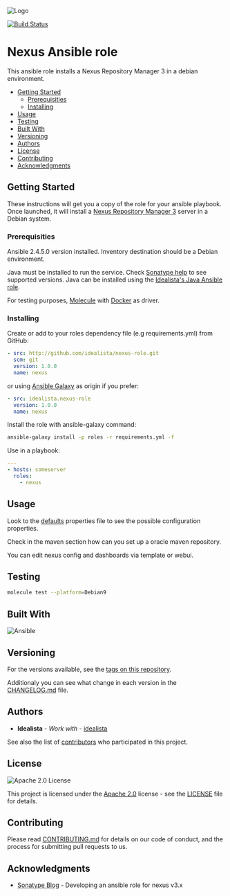 ![Logo](https://raw.githubusercontent.com/idealista/nexus-role/master/logo.gif)

[![Build Status](https://travis-ci.org/idealista/nexus-role.png)](https://travis-ci.org/idealista/nexus-role)

# Nexus Ansible role

This ansible role installs a Nexus Repository Manager 3 in a debian environment.

- [Getting Started](#getting-started)
  - [Prerequisities](#prerequisities)
  - [Installing](#installing)
- [Usage](#usage)
- [Testing](#testing)
- [Built With](#built-with)
- [Versioning](#versioning)
- [Authors](#authors)
- [License](#license)
- [Contributing](#contributing)
- [Acknowledgments](#acknowledgments)

## Getting Started

These instructions will get you a copy of the role for your ansible playbook. Once launched, it will install a [Nexus Repository Manager 3](https://help.sonatype.com/repomanager3) server in a Debian system.

### Prerequisities

Ansible 2.4.5.0 version installed.
Inventory destination should be a Debian environment.

Java must be installed to run the service. Check [Sonatype help](https://help.sonatype.com/repomanager3/installation/java-runtime-environment) to see supported versions. Java can be installed using the [Idealista's Java Ansible role](https://github.com/idealista/java-role).

For testing purposes, [Molecule](https://molecule.readthedocs.io/) with [Docker](https://www.docker.com/) as driver.

### Installing

Create or add to your roles dependency file (e.g requirements.yml) from GitHub:

```yml
- src: http://github.com/idealista/nexus-role.git
  scm: git
  version: 1.0.0
  name: nexus
```

or using [Ansible Galaxy](https://galaxy.ansible.com/idealista/nexus-role/) as origin if you prefer:

```yml
- src: idealista.nexus-role
  version: 1.0.0
  name: nexus
```

Install the role with ansible-galaxy command:

```sh
ansible-galaxy install -p roles -r requirements.yml -f
```

Use in a playbook:

```yml
---
- hosts: someserver
  roles:
    - nexus
```

## Usage

Look to the [defaults](defaults/main.yml) properties file to see the possible configuration properties.

Check in the maven section how can you set up a oracle maven repository.

You can edit nexus config and dashboards via template or webui.

## Testing

```sh
molecule test --platform=Debian9
```

## Built With

![Ansible](https://img.shields.io/badge/ansible-2.4.5.0-green.svg)

## Versioning

For the versions available, see the [tags on this repository](https://github.com/idealista/nexus-role/tags).

Additionaly you can see what change in each version in the [CHANGELOG.md](CHANGELOG.md) file.

## Authors

- **Idealista** - *Work with* - [idealista](https://github.com/idealista)

See also the list of [contributors](https://github.com/idealista/nexus-role/contributors) who participated in this project.

## License

![Apache 2.0 License](https://img.shields.io/hexpm/l/plug.svg)

This project is licensed under the [Apache 2.0](https://www.apache.org/licenses/LICENSE-2.0) license - see the [LICENSE](LICENSE) file for details.

## Contributing

Please read [CONTRIBUTING.md](.github/CONTRIBUTING.md) for details on our code of conduct, and the process for submitting pull requests to us.

## Acknowledgments

- [Sonatype Blog](https://blog.sonatype.com/developing-an-ansible-role-for-nexus-repository-manager-v3.x) - Developing an ansible role for nexus v3.x
